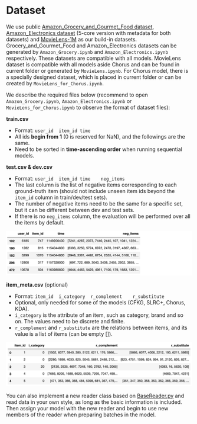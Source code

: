 # Dataset

We use public [Amazon_Grocery_and_Gourmet_Food dataset](http://deepyeti.ucsd.edu/jianmo/amazon/), [Amazon_Electronics dataset](http://snap.stanford.edu/data/amazon/) (5-core version with metadata for both datasets) and [MovieLens-1M](https://grouplens.org/datasets/movielens/) as our build-in datasets. Grocery_and_Gourmet_Food and Amazon_Electronics datasets can be generated by `Amazon_Grocery.ipynb` and `Amazon_Electronics.ipynb` respectively. These datasets are compatible with all models. MovieLens dataset is compatible with all models aside Chorus and can be found in current folder or generated by `MovieLens.ipynb`. For Chorus model, there is a specially designed dataset, which is placed in current folder or can be created by `MovieLens_for_Chorus.ipynb`.  

We describe the required files below (recommend to open `Amazon_Grocery.ipynb`, `Amazon_Electronics.ipynb` or `MovieLens_for_Chorus.ipynb` to observe the format of dataset files):



**train.csv**

- Format: `user_id	item_id	time`
- All ids **begin from 1** (0 is reserved for NaN), and the followings are the same.
- Need to be sorted in **time-ascending order** when running sequential models.



**test.csv & dev.csv**

- Format: `user_id	item_id	time	neg_items`
- The last column is the list of negative items corresponding to each ground-truth item (should not include unseen item ids beyond the `item_id` column in train/dev/test sets).
- The number of negative items need to be the same for a specific set, but it can be different between dev and test sets.
- If there is no `neg_items` column, the evaluation will be performed over all the items by default.

![dev/test data format](../log/_static/format_test.png)



**item_meta.csv** (optional)

- Format: `item_id	i_category	r_complement	r_substitute`
- Optional, only needed for some of the models (CFKG, SLRC+, Chorus, KDA).
- `i_category` is the attribute of an item, such as category, brand and so on. The values need to be discrete and finite.
- `r_complement` and `r_substitute` are the relations between items, and its value is a list of items (can be empty []). 

![meta data format](../log/_static/format_meta.png)



You can also implement a new reader class based on [BaseReader.py](https://github.com/THUwangcy/ReChorus/tree/master/src/helpers/BaseReader.py) and read data in your own style, as long as the basic information is included. Then assign your model with the new reader and begin to use new members of the reader when preparing batches in the model.

